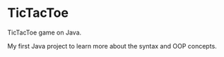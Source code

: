 # TicTacToe
TicTacToe game on Java.

My first Java project to learn more about the syntax and OOP concepts.
